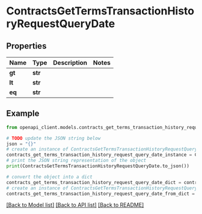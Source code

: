 # ContractsGetTermsTransactionHistoryRequestQueryDate


## Properties

Name | Type | Description | Notes
------------ | ------------- | ------------- | -------------
**gt** | **str** |  | 
**lt** | **str** |  | 
**eq** | **str** |  | 

## Example

```python
from openapi_client.models.contracts_get_terms_transaction_history_request_query_date import ContractsGetTermsTransactionHistoryRequestQueryDate

# TODO update the JSON string below
json = "{}"
# create an instance of ContractsGetTermsTransactionHistoryRequestQueryDate from a JSON string
contracts_get_terms_transaction_history_request_query_date_instance = ContractsGetTermsTransactionHistoryRequestQueryDate.from_json(json)
# print the JSON string representation of the object
print(ContractsGetTermsTransactionHistoryRequestQueryDate.to_json())

# convert the object into a dict
contracts_get_terms_transaction_history_request_query_date_dict = contracts_get_terms_transaction_history_request_query_date_instance.to_dict()
# create an instance of ContractsGetTermsTransactionHistoryRequestQueryDate from a dict
contracts_get_terms_transaction_history_request_query_date_from_dict = ContractsGetTermsTransactionHistoryRequestQueryDate.from_dict(contracts_get_terms_transaction_history_request_query_date_dict)
```
[[Back to Model list]](../README.md#documentation-for-models) [[Back to API list]](../README.md#documentation-for-api-endpoints) [[Back to README]](../README.md)


